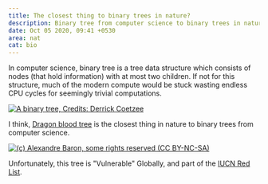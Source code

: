 ```yaml
---
title: The closest thing to binary trees in nature?
description: Binary tree from computer science to binary trees in nature.
date: Oct 05 2020, 09:41 +0530
area: nat
cat: bio
---
```


In computer science, binary tree is a tree data structure which consists of
nodes (that hold information) with at most two children. If not for this
structure, much of the modern compute would be stuck wasting endless CPU cycles
for seemingly trivial computations.

[![A binary tree, Credits: Derrick Coetzee](https://upload.wikimedia.org/wikipedia/commons/f/f7/Binary_tree.svg)](https://en.wikipedia.org/wiki/Binary_tree)

I think, [Dragon blood tree](https://en.wikipedia.org/wiki/Dracaena_cinnabari)
is the closest thing in nature to binary trees from computer science. 

[![(c) Alexandre Baron, some rights reserved (CC BY-NC-SA)](https://static.inaturalist.org/photos/85780/large.jpg?1545368063)](https://www.inaturalist.org/photos/85780)

Unfortunately, this tree is "Vulnerable" Globally, and part of the [IUCN
Red List](https://en.wikipedia.org/wiki/IUCN_Red_List).